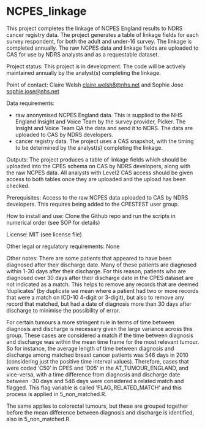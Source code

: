 # NCPES_linkage

This project completes the linkage of NCPES England results to NDRS cancer registry data. The project generates a table of linkage fields for each survey respondent, for both the adult and under-16 survey. The linkage is completed annually. The raw NCPES data and linkage fields are uploaded to CAS for use by NDRS analysts and as a requestable dataset. 

Project status: 
This project is in development. The code will be actively maintained annually by the analyst(s) completing the linkage. 


Point of contact: 
Claire Welsh claire.welsh8@nhs.net and Sophie Jose sophie.jose@nhs.net


Data requirements: 
- raw anonymised NCPES England data. This is supplied to the NHS England Insight and Voice Team by the survey provider, Picker. The Insight and Voice Team QA the data and send it to NDRS. The data are uploaded to CAS by NDRS developers. 
- cancer registry data. The project uses a CAS snapshot, with the timing to be determined by the analyst(s) completing the linkage. 


Outputs: 
The project produces a table of linkage fields which should be uploaded into the CPES schema on CAS by NDRS developers, along with the raw NCPES data. All analysts with Level2 CAS access should be given access to both tables once they are uploaded and the upload has been checked. 


Prerequisites:
Access to the raw NCPES data uploaded to CAS by NDRS developers. This requires being added to the CPESTEST user group.


How to install and use:
Clone the Github repo and run the scripts in numerical order (see SOP for details)


License:
MIT (see license file)


Other legal or regulatory requirements:
None

Other notes:
There are some patients that appeared to have been diagnosed after their discharge date. Many of these patients are diagnosed within 1-30 days after their discharge. For this reason, patients who are diagnosed over 30 days after their discharge date in the CPES dataset are not indicated as a match. This helps to remove any records that are deemed ‘duplicates’ (by duplicate we mean where a patient had two or more records that were a match on ICD-10 4-digit or 3-digit), but also to remove any record that matched, but had a date of diagnosis more than 30 days after discharge to minimise the possibility of error. 

For certain tumours a more stringent rule in terms of time between diagnosis and discharge is necessary given the large variance across this group. These cases are considered a match if the time between diagnosis and discharge was within the mean time frame for the most relevant tumour.  So for instance, the average length of time between diagnosis and discharge among matched breast cancer patients was 546 days in 2010 (considering just the positive time interval values). Therefore, cases that were coded ‘C50’ in CPES and ‘D05’ in the AT_TUMOUR_ENGLAND, and vice-versa, with a time difference from diagnosis and discharge date between -30 days and 546 days were considered a related match and flagged. This flag variable is called ‘FLAG_RELATED_MATCH’ and this process is applied in 5_non_matched.R.

The same applies to colorectal tumours, but these are grouped together before the mean difference between diagnosis and discharge is identified, also in 5_non_matched.R.